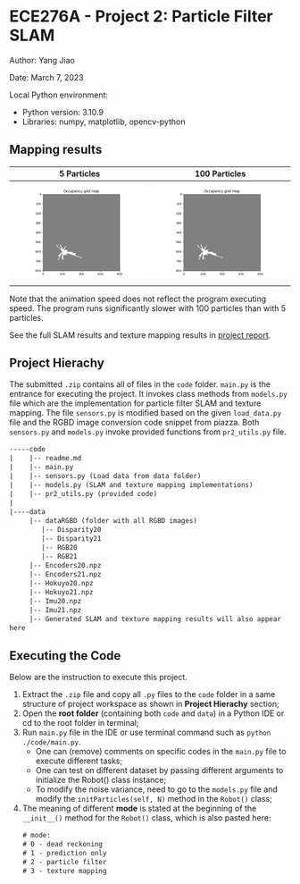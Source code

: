 # ECE276A - Project 2: Particle Filter SLAM

Author: Yang Jiao

Date: March 7, 2023

Local Python environment:

* Python version: 3.10.9
* Libraries: numpy, matplotlib, opencv-python

## Mapping results

| 5 Particles                                       | 100 Particles                                           |
| ------------------------------------------------- | ------------------------------------------------------- |
| ![5 particles](figs/slam_5particles.gif "5 particles") | ![100 particles](figs/slam_100particles.gif "100 particles") |

Note that the animation speed does not reflect the program executing speed. The program runs significantly slower with 100 particles than with 5 particles.

See the full SLAM results and texture mapping results in [project report](ECE276A_PR2_Report.pdf).

## Project Hierachy

The submitted `.zip` contains all of files in the `code` folder. `main.py` is the entrance for executing the project. It invokes class methods from `models.py` file which are the implementation for particle filter SLAM and texture mapping. The file `sensors.py` is modified based on the given `load_data.py` file and the RGBD image conversion code snippet from piazza. Both `sensors.py` and `models.py` invoke provided functions from `pr2_utils.py` file.

```
-----code
|    |-- readme.md
|    |-- main.py
|    |-- sensors.py (Load data from data folder)
|    |-- models.py (SLAM and texture mapping implementations)
|    |-- pr2_utils.py (provided code)
|
|----data
     |-- dataRGBD (folder with all RGBD images)
        |-- Disparity20
        |-- Disparity21
        |-- RGB20
        |-- RGB21
     |-- Encoders20.npz
     |-- Encoders21.npz
     |-- Hokuyo20.npz
     |-- Hokuyo21.npz
     |-- Imu20.npz
     |-- Imu21.npz
     |-- Generated SLAM and texture mapping results will also appear here
```

## Executing the Code

Below are the instruction to execute this project.

1. Extract the `.zip` file and copy all `.py` files to the `code` folder in a same structure of project workspace as shown in **Project Hierachy** section;
2. Open the **root folder** (containing both `code` and `data`) in a Python IDE or cd to the root folder in terminal;
3. Run `main.py` file in the IDE or use terminal command such as `python ./code/main.py`.
   * One can (remove) comments on specific codes in the `main.py` file to execute different tasks;
   * One can test on different dataset by passing different arguments to initialize the Robot() class instance;
   * To modify the noise variance, need to go to the `models.py` file and modify the `initParticles(self, N)` method in the  `Robot()` class;
4. The meaning of different **mode** is stated at the beginning of the `__init__()` method for the `Robot()` class, which is also pasted here:
   ```
   # mode:
   # 0 - dead reckoning
   # 1 - prediction only
   # 2 - particle filter
   # 3 - texture mapping
   ```
